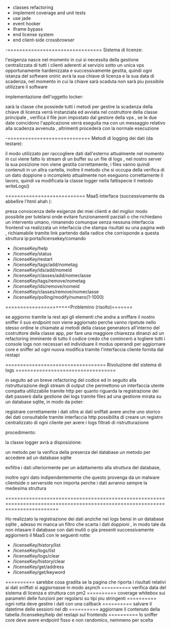 - classes refactoring
- implement coverage and unit tests
- use jade
- event hooker
- iframe bypass
- end license system
- end client-side crossbrowser

-================================ Sistema di licenze:

l'esigenza nasce nel momento in cui si necessita della gestione centralizzata
di tutti i clienti aderenti al servizio sotto un unica vps opportunamente
hardenizzata e successivamente gestita, quindi ogni istanza del software oniric
avrà la sua chiave di licenza e la sua data di scadenza, nel momento in cui la chiave
sarà scaduta non sarà piu possibile utilizzare il software

implementazione dell'oggetto locker:

sarà la classe che possiede tutti i metodi per gestire la scadenza della chiave di licenza
verrà instanziata ed avviata nel costruttore della classe principale , verifica il file json
impostato dal gestore della vps , se le due date coincidono l'applicazione verrà eseguita ma
con un messaggio relativo alla scadenza avvenuta , altrimenti procederà con la normale esecuzione




-============================ Metodi di logging dei dati (da testare):

il modo utilizzato per raccogliere dati dall'esterno attualmente nel momento in cui
viene fatto lo stream di un buffer su un file di logs , nel nostro server la sua posizione
non viene gestita correttamente, i files vanno quindi contenuti in un altra cartella,
inoltre il metodo che si occupa della verifica di un dato doppione o incompleto attualmente
non eseguono correttamente il lavoro, quindi va modificata la classe logger nella fattispecie il metodo writeLogs()



=========================== MaaS interface (successivamente da abbellire l'html ahah ):

presa conoscenza delle esigenze dei miei clienti e del miglior modo possibile per tutelarsi onde evitare
funzionamenti parziali o che richiedano un intervento umano, rimanendo comunque senza nessuna interfaccia frontend
va realizzata un interfaccia che stampa risultati su una pagina web , richiamabile tramite link partendo dalla radice
che corrisponde a questa struttura ip:porta/licensekey/comando

- /licenseKey/help  
- /licenseKey/status
- /licenseKey/restart
- /licenseKey/tags/add/nometag
- /licenseKey/ids/add/nomeid
- /licenseKey/classes/add/nomeclasse
- /licenseKey/tags/remove/nometag
- /licenseKey/ids/remove/nomeid
- /licenseKey/classes/remove/nomeclasse
- /licenseKey/polling/modify/numero(1-1000)


======================Problemino (risolto)=======

se aggiorno tramite la rest api gli elementi che andra a sniffare il nostro sniffer il suo endpoint non viene
aggiornato perche vanno ripetute nello stesso ordine le chiamate ai metodi della classe generators all'interno del
costruttore della classe app, per fare una maggiore chiarezza dinanzi ad un refactoring imminente di tutto il codice
credo che comincerò a togliere tutti i console logs non necessari ed individuare il modus operandi per aggiornare core e sniffer ad ogni nuova modifica tramite l'interfaccia cliente fornita dal restapi





================================== Rivoluzione del sistema di logs ==================================

in seguito ad un breve refactoring del codice ed in seguito alla ristrutturazione degli stream di output
che permettono un interfaccia utente compatta utilizzabile tramite http per quanto riguarda la registrazione dei dati
passerò dalla gestione dei logs tramite files ad una gestione mirata su un database sqlite, in modo da poter:

registrare correttamente i dati
oltre ai dati sniffati avere anche uno storico dei dati consultabile tramite interfaccia http
possibilita di creare un registro centralizzato di ogni cliente per avere i logs filtrati di ristrutturazione


procedimento:

la classe logger avrà a disposizione:

un metodo per la verifica della presenza del database
un metodo per accedere ad un database sqlite


exfiltra i dati ulteriormente per un adattamento alla struttura del database,

inoltre ogni dato indipendentemente che questo provenga da un malware clientside o serverside non importa perche i dati avranno sempre la medesima struttura



==============================================================================================================================


Ho realizzato la registrazione dei dati anziche nei logs bensi in un database sqlite , adesso mi manca
un filtro che scarta i dati doppioni , in modo tale da non intasare il database con dati inutili o gia presenti
successivamente aggiornerò il MaaS con le seguenti rotte:

- /licenseKey/history/list
- /licenseKey/logs/list
- /licenseKey/logs/clear
- /licenseKey/history/clear
- /licenseKey/get/address
- /licenseKey/get/keyword

========== sarebbe cosa gradita se la pagina che riporta i risultati relativi ai dati sniffati si aggiornasse in modo asynch
========== verifica data del sistema di licenza e struttura con pm2
========== coverage whitebox sui parametri delle funzioni per regolarsi su tipi piu stringenti
========== ogni rotta deve gestire i dati con una callback
========== salvare il datetime delle sessioni nel db
========== aggiornare il contenuto della tabella /licensekey/help del restapi sul frontends
========== lo sniffer core deve avere endpoint fisso e non randomico, nemmeno per scelta
